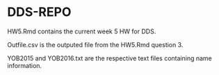 # DDS-REPO

HW5.Rmd contains the current week 5 HW for DDS. 

Outfile.csv is the outputed file from the HW5.Rmd question 3.

YOB2015 and YOB2016.txt are the respective text files containing name information.
